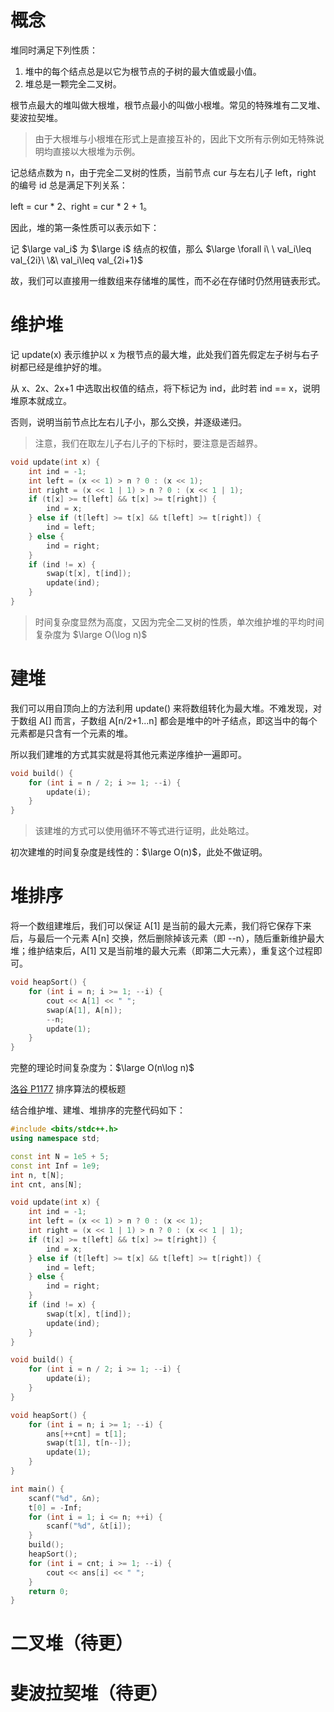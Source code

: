# 概念

堆同时满足下列性质：

1. 堆中的每个结点总是以它为根节点的子树的最大值或最小值。
2. 堆总是一颗完全二叉树。

根节点最大的堆叫做大根堆，根节点最小的叫做小根堆。常见的特殊堆有二叉堆、斐波拉契堆。

> 由于大根堆与小根堆在形式上是直接互补的，因此下文所有示例如无特殊说明均直接以大根堆为示例。

记总结点数为 n，由于完全二叉树的性质，当前节点 cur 与左右儿子 left，right 的编号 id 总是满足下列关系：

left = cur * 2、right = cur * 2 + 1。

因此，堆的第一条性质可以表示如下：

记 $\large val_i$ 为 $\large i$ 结点的权值，那么 $\large \forall i\ \ val_i\leq val_{2i}\ \&\ val_i\leq val_{2i+1}$

故，我们可以直接用一维数组来存储堆的属性，而不必在存储时仍然用链表形式。

# 维护堆

记 update(x) 表示维护以 x 为根节点的最大堆，此处我们首先假定左子树与右子树都已经是维护好的堆。

从 x、2x、2x+1 中选取出权值的结点，将下标记为 ind，此时若 ind == x，说明堆原本就成立。

否则，说明当前节点比左右儿子小，那么交换，并逐级递归。

> 注意，我们在取左儿子右儿子的下标时，要注意是否越界。

```c++
void update(int x) {
    int ind = -1;
    int left = (x << 1) > n ? 0 : (x << 1);
    int right = (x << 1 | 1) > n ? 0 : (x << 1 | 1);
    if (t[x] >= t[left] && t[x] >= t[right]) {
        ind = x;
    } else if (t[left] >= t[x] && t[left] >= t[right]) {
        ind = left;
    } else {
        ind = right;
    }
    if (ind != x) {
        swap(t[x], t[ind]);
        update(ind);
    }
}
```

> 时间复杂度显然为高度，又因为完全二叉树的性质，单次维护堆的平均时间复杂度为 $\large O(\log n)$

# 建堆

我们可以用自顶向上的方法利用 update() 来将数组转化为最大堆。不难发现，对于数组 A[] 而言，子数组 A[n/2+1...n] 都会是堆中的叶子结点，即这当中的每个元素都是只含有一个元素的堆。

所以我们建堆的方式其实就是将其他元素逆序维护一遍即可。

```c++
void build() {
    for (int i = n / 2; i >= 1; --i) {
        update(i);
    }
}
```

> 该建堆的方式可以使用循环不等式进行证明，此处略过。

初次建堆的时间复杂度是线性的：$\large O(n)$，此处不做证明。

# 堆排序

将一个数组建堆后，我们可以保证 A[1] 是当前的最大元素，我们将它保存下来后，与最后一个元素 A[n] 交换，然后删除掉该元素（即 --n），随后重新维护最大堆；维护结束后，A[1] 又是当前堆的最大元素（即第二大元素），重复这个过程即可。

```C++
void heapSort() {
    for (int i = n; i >= 1; --i) {
        cout << A[1] << " ";
        swap(A[1], A[n]);
        --n;
        update(1);
    }
}
```

完整的理论时间复杂度为：$\large O(n\log n)$

[洛谷 P1177](https://www.luogu.com.cn/problem/P1177) 排序算法的模板题

结合维护堆、建堆、堆排序的完整代码如下：

```C++
#include <bits/stdc++.h>
using namespace std;

const int N = 1e5 + 5;
const int Inf = 1e9;
int n, t[N];
int cnt, ans[N];

void update(int x) {
    int ind = -1;
    int left = (x << 1) > n ? 0 : (x << 1);
    int right = (x << 1 | 1) > n ? 0 : (x << 1 | 1);
    if (t[x] >= t[left] && t[x] >= t[right]) {
        ind = x;
    } else if (t[left] >= t[x] && t[left] >= t[right]) {
        ind = left;
    } else {
        ind = right;
    }
    if (ind != x) {
        swap(t[x], t[ind]);
        update(ind);
    }
}

void build() {
    for (int i = n / 2; i >= 1; --i) {
        update(i);
    }
}

void heapSort() {
    for (int i = n; i >= 1; --i) {
    	ans[++cnt] = t[1];
        swap(t[1], t[n--]);
        update(1);
    }
}

int main() {
	scanf("%d", &n);
	t[0] = -Inf;
	for (int i = 1; i <= n; ++i) {
		scanf("%d", &t[i]);
	}
	build();
	heapSort();
	for (int i = cnt; i >= 1; --i) {
		cout << ans[i] << " ";
	}
	return 0;
}
```

# 二叉堆（待更）

# 斐波拉契堆（待更）

